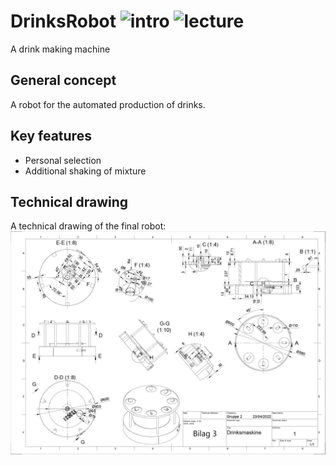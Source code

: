 # DrinksRobot ![intro][intro-image] ![lecture][lecture-image] 
A drink making machine

## General concept
A robot for the automated production of drinks.

## Key features
* Personal selection
* Additional shaking of mixture

## Technical drawing
A technical drawing of the final robot:
![Teknisktegning](Teknisktegning.png)

[intro-image]: https://img.shields.io/badge/LNG-C++-orange
[lecture-image]: https://img.shields.io/badge/Lecture-Robot_Tech-Blue
